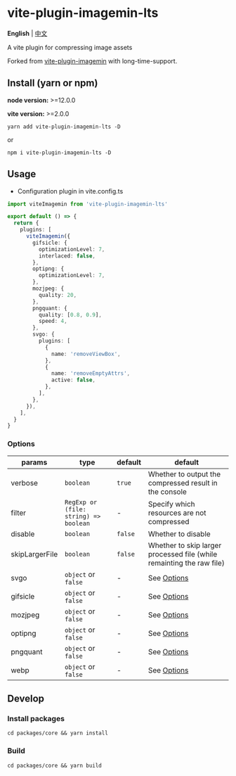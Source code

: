 # vite-plugin-imagemin-lts

**English** | [中文](./README.zh_CN.md)

A vite plugin for compressing image assets

Forked from [vite-plugin-imagemin](https://github.com/vbenjs/vite-plugin-imagemin) with long-time-support.

## Install (yarn or npm)

**node version:** >=12.0.0

**vite version:** >=2.0.0

```
yarn add vite-plugin-imagemin-lts -D
```

or

```
npm i vite-plugin-imagemin-lts -D
```

## Usage

- Configuration plugin in vite.config.ts

```ts
import viteImagemin from 'vite-plugin-imagemin-lts'

export default () => {
  return {
    plugins: [
      viteImagemin({
        gifsicle: {
          optimizationLevel: 7,
          interlaced: false,
        },
        optipng: {
          optimizationLevel: 7,
        },
        mozjpeg: {
          quality: 20,
        },
        pngquant: {
          quality: [0.8, 0.9],
          speed: 4,
        },
        svgo: {
          plugins: [
            {
              name: 'removeViewBox',
            },
            {
              name: 'removeEmptyAttrs',
              active: false,
            },
          ],
        },
      }),
    ],
  }
}
```

### Options

| params   | type                                  | default | default                                                      |
| -------- | ------------------------------------- | ------- | ------------------------------------------------------------ |
| verbose  | `boolean`                             | `true`  | Whether to output the compressed result in the console       |
| filter   | `RegExp or (file: string) => boolean` | -       | Specify which resources are not compressed                   |
| disable  | `boolean`                             | `false` | Whether to disable                                           |
| skipLargerFile  | `boolean`                             | `false` | Whether to skip larger processed file (while remainting the raw file)                                    |
| svgo     | `object` or `false`                   | -       | See [Options](https://github.com/svg/svgo/#what-it-can-do)   |
| gifsicle | `object` or `false`                   | -       | See [Options](https://github.com/imagemin/imagemin-gifsicle) |
| mozjpeg  | `object` or `false`                   | -       | See [Options](https://github.com/imagemin/imagemin-mozjpeg)  |
| optipng  | `object` or `false`                   | -       | See [Options](https://github.com/imagemin/imagemin-optipng)  |
| pngquant | `object` or `false`                   | -       | See [Options](https://github.com/imagemin/imagemin-pngquant) |
| webp     | `object` or `false`                   | -       | See [Options](https://github.com/imagemin/imagemin-webp)     |

## Develop

### Install packages

```
cd packages/core && yarn install
```

### Build

```
cd packages/core && yarn build
```
